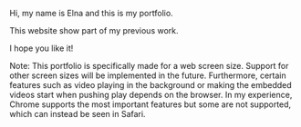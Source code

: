 Hi, my name is Elna and this is my portfolio.

This website show part of my previous work.

I hope you like it!

Note:
This portfolio is specifically made for a web screen size. 
Support for other screen sizes will be implemented in the future. 
Furthermore, certain features such as video playing in the background or making the embedded videos start when pushing play depends on the browser. 
In my experience, Chrome supports the most important features but some are not supported, which can instead be seen in Safari.

